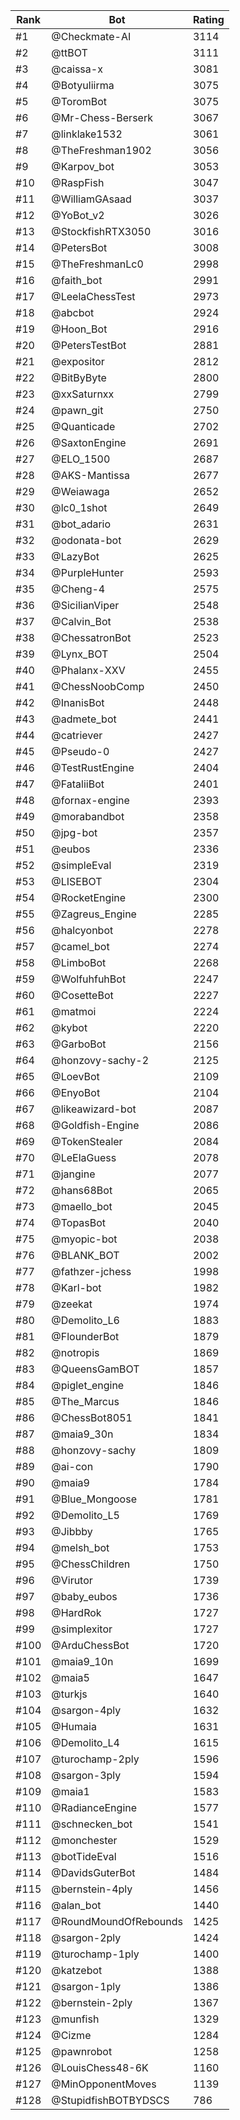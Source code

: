 Rank|Bot|Rating
---|---|---
#1|@Checkmate-AI|3114
#2|@ttBOT|3111
#3|@caissa-x|3081
#4|@Botyuliirma|3075
#5|@ToromBot|3075
#6|@Mr-Chess-Berserk|3067
#7|@linklake1532|3061
#8|@TheFreshman1902|3056
#9|@Karpov_bot|3053
#10|@RaspFish|3047
#11|@WilliamGAsaad|3037
#12|@YoBot_v2|3026
#13|@StockfishRTX3050|3016
#14|@PetersBot|3008
#15|@TheFreshmanLc0|2998
#16|@faith_bot|2991
#17|@LeelaChessTest|2973
#18|@abcbot|2924
#19|@Hoon_Bot|2916
#20|@PetersTestBot|2881
#21|@expositor|2812
#22|@BitByByte|2800
#23|@xxSaturnxx|2799
#24|@pawn_git|2750
#25|@Quanticade|2702
#26|@SaxtonEngine|2691
#27|@ELO_1500|2687
#28|@AKS-Mantissa|2677
#29|@Weiawaga|2652
#30|@lc0_1shot|2649
#31|@bot_adario|2631
#32|@odonata-bot|2629
#33|@LazyBot|2625
#34|@PurpleHunter|2593
#35|@Cheng-4|2575
#36|@SicilianViper|2548
#37|@Calvin_Bot|2538
#38|@ChessatronBot|2523
#39|@Lynx_BOT|2504
#40|@Phalanx-XXV|2455
#41|@ChessNoobComp|2450
#42|@InanisBot|2448
#43|@admete_bot|2441
#44|@catriever|2427
#45|@Pseudo-0|2427
#46|@TestRustEngine|2404
#47|@FataliiBot|2401
#48|@fornax-engine|2393
#49|@morabandbot|2358
#50|@jpg-bot|2357
#51|@eubos|2336
#52|@simpleEval|2319
#53|@LISEBOT|2304
#54|@RocketEngine|2300
#55|@Zagreus_Engine|2285
#56|@halcyonbot|2278
#57|@camel_bot|2274
#58|@LimboBot|2268
#59|@WolfuhfuhBot|2247
#60|@CosetteBot|2227
#61|@matmoi|2224
#62|@kybot|2220
#63|@GarboBot|2156
#64|@honzovy-sachy-2|2125
#65|@LoevBot|2109
#66|@EnyoBot|2104
#67|@likeawizard-bot|2087
#68|@Goldfish-Engine|2086
#69|@TokenStealer|2084
#70|@LeElaGuess|2078
#71|@jangine|2077
#72|@hans68Bot|2065
#73|@maello_bot|2045
#74|@TopasBot|2040
#75|@myopic-bot|2038
#76|@BLANK_BOT|2002
#77|@fathzer-jchess|1998
#78|@Karl-bot|1982
#79|@zeekat|1974
#80|@Demolito_L6|1883
#81|@FlounderBot|1879
#82|@notropis|1869
#83|@QueensGamBOT|1857
#84|@piglet_engine|1846
#85|@The_Marcus|1846
#86|@ChessBot8051|1841
#87|@maia9_30n|1834
#88|@honzovy-sachy|1809
#89|@ai-con|1790
#90|@maia9|1784
#91|@Blue_Mongoose|1781
#92|@Demolito_L5|1769
#93|@Jibbby|1765
#94|@melsh_bot|1753
#95|@ChessChildren|1750
#96|@Virutor|1739
#97|@baby_eubos|1736
#98|@HardRok|1727
#99|@simplexitor|1727
#100|@ArduChessBot|1720
#101|@maia9_10n|1699
#102|@maia5|1647
#103|@turkjs|1640
#104|@sargon-4ply|1632
#105|@Humaia|1631
#106|@Demolito_L4|1615
#107|@turochamp-2ply|1596
#108|@sargon-3ply|1594
#109|@maia1|1583
#110|@RadianceEngine|1577
#111|@schnecken_bot|1541
#112|@monchester|1529
#113|@botTideEval|1516
#114|@DavidsGuterBot|1484
#115|@bernstein-4ply|1456
#116|@alan_bot|1440
#117|@RoundMoundOfRebounds|1425
#118|@sargon-2ply|1424
#119|@turochamp-1ply|1400
#120|@katzebot|1388
#121|@sargon-1ply|1386
#122|@bernstein-2ply|1367
#123|@munfish|1329
#124|@Cizme|1284
#125|@pawnrobot|1258
#126|@LouisChess48-6K|1160
#127|@MinOpponentMoves|1139
#128|@StupidfishBOTBYDSCS|786

